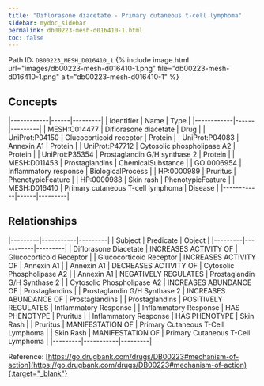 ```yaml
---
title: "Diflorasone diacetate - Primary cutaneous t-cell lymphoma"
sidebar: mydoc_sidebar
permalink: db00223-mesh-d016410-1.html
toc: false 
---
```



Path ID: `DB00223_MESH_D016410_1`
{% include image.html url="images/db00223-mesh-d016410-1.png" file="db00223-mesh-d016410-1.png" alt="db00223-mesh-d016410-1" %}

## Concepts

|------------|------|---------|
| Identifier | Name | Type    |
|------------|------|---------|
| MESH:C014477 | Diflorasone diacetate | Drug |
| UniProt:P04150 | Glucocorticoid receptor | Protein |
| UniProt:P04083 | Annexin A1 | Protein |
| UniProt:P47712 | Cytosolic phospholipase A2 | Protein |
| UniProt:P35354 | Prostaglandin G/H synthase 2 | Protein |
| MESH:D011453 | Prostaglandins | ChemicalSubstance |
| GO:0006954 | Inflammatory response | BiologicalProcess |
| HP:0000989 | Pruritus | PhenotypicFeature |
| HP:0000988 | Skin rash | PhenotypicFeature |
| MESH:D016410 | Primary cutaneous T-cell lymphoma | Disease |
|------------|------|---------|

## Relationships

|---------|-----------|---------|
| Subject | Predicate | Object  |
|---------|-----------|---------|
| Diflorasone Diacetate | INCREASES ACTIVITY OF | Glucocorticoid Receptor |
| Glucocorticoid Receptor | INCREASES ACTIVITY OF | Annexin A1 |
| Annexin A1 | DECREASES ACTIVITY OF | Cytosolic Phospholipase A2 |
| Annexin A1 | NEGATIVELY REGULATES | Prostaglandin G/H Synthase 2 |
| Cytosolic Phospholipase A2 | INCREASES ABUNDANCE OF | Prostaglandins |
| Prostaglandin G/H Synthase 2 | INCREASES ABUNDANCE OF | Prostaglandins |
| Prostaglandins | POSITIVELY REGULATES | Inflammatory Response |
| Inflammatory Response | HAS PHENOTYPE | Pruritus |
| Inflammatory Response | HAS PHENOTYPE | Skin Rash |
| Pruritus | MANIFESTATION OF | Primary Cutaneous T-Cell Lymphoma |
| Skin Rash | MANIFESTATION OF | Primary Cutaneous T-Cell Lymphoma |
|---------|-----------|---------|

Reference: [https://go.drugbank.com/drugs/DB00223#mechanism-of-action](https://go.drugbank.com/drugs/DB00223#mechanism-of-action){:target="_blank"}